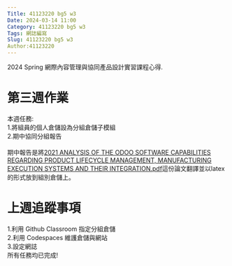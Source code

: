 ```yaml
---
Title: 41123220 bg5 w3
Date: 2024-03-14 11:00
Category: 41123220 bg5 w3
Tags: 網誌編寫
Slug: 41123220 bg5 w3
Author:41123220
---
```


2024 Spring 網際內容管理與協同產品設計實習課程心得.

<!-- PELICAN_END_SUMMARY -->

# 第三週作業
本週任務:<br>
1.將組員的個人倉儲設為分組倉儲子模組<br>
2.期中協同分組報告<br>
<br>
期中報告是將[2021 ANALYSIS OF THE ODOO SOFTWARE CAPABILITIES REGARDING PRODUCT LIFECYCLE MANAGEMENT, MANUFACTURING EXECUTION SYSTEMS AND THEIR INTEGRATION.pdf](https://webthesis.biblio.polito.it/16429/1/tesi.pdf)這份論文翻譯並以latex的形式放到組別倉儲上。<br>

# 上週追蹤事項
1.利用 Github Classroom 指定分組倉儲<br>
2.利用 Codespaces 維護倉儲與網站<br>
3.設定網誌<br>
所有任務均已完成!
